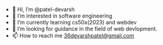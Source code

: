 - 👋 Hi, I’m @patel-devarsh
- 👀 I’m interested in software engineering
- 🌱 I’m currently learning cs50x(2023) and webdev
- 💞️ I’m looking for guidance in the field of web devlopment.
- 📫 How to reach me 36devarshpatel@gmail.com

<!---
patel-devarsh/patel-devarsh is a ✨ special ✨ repository because its `README.md` (this file) appears on your GitHub profile.
You can click the Preview link to take a look at your changes.
--->
